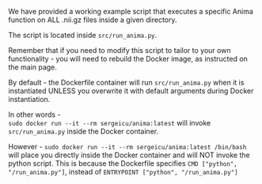 We have provided a working example script that executes a specific Anima function on ALL .nii.gz files inside a given directory.  

The script is located inside `src/run_anima.py`.  

Remember that if you need to modify this script to tailor to your own functionality - you will need to rebuild the Docker image, as instructed on the main page.   

By default - the Dockerfile container will run `src/run_anima.py` when it is instantiated UNLESS you overwrite it with default arguments during Docker instantiation.  

In other words -   
`sudo docker run --it --rm sergeicu/anima:latest` will invoke `src/run_anima.py` inside the Docker container.   

However - 
`sudo docker run --it --rm sergeicu/anima:latest /bin/bash` will place you directly inside the Docker container and will NOT invoke the python script. This is because the Dockerfile specifies `CMD ["python", "/run_anima.py"]`, instead of `ENTRYPOINT ["python", "/run_anima.py"]`
